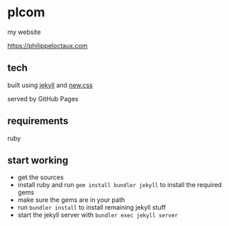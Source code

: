 # plcom

my website

https://philippeloctaux.com

## tech

built using [jekyll](https://jekyllrb.com) and [new.css](https://newcss.net)

served by GitHub Pages

## requirements

ruby

## start working

- get the sources
- install ruby and run `gem install bundler jekyll` to install the required gems
- make sure the gems are in your path
- run `bundler install` to install remaining jekyll stuff
- start the jekyll server with `bundler exec jekyll server`
